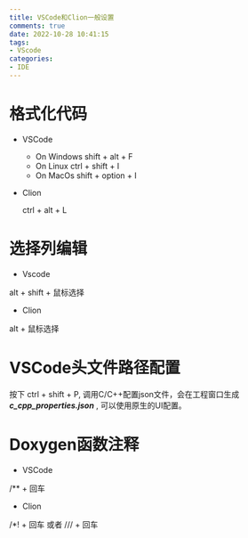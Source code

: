 ```yaml
---
title: VSCode和Clion一般设置
comments: true
date: 2022-10-28 10:41:15
tags:
- VScode
categories:
- IDE
---
```


# 格式化代码
- VSCode
  - On Windows
      shift + alt + F
  - On Linux
      ctrl + shift + I
  - On MacOs
      shift + option + I

- Clion

    ctrl + alt + L

# 选择列编辑
- Vscode

alt + shift + 鼠标选择

- Clion

alt + 鼠标选择

# VSCode头文件路径配置
按下 ctrl + shift + P, 调用C/C++配置json文件，会在工程窗口生成 **_c_cpp_properties.json_** , 可以使用原生的UI配置。

# Doxygen函数注释
- VSCode

/** + 回车

- Clion

/*! + 回车 或者 /// + 回车

